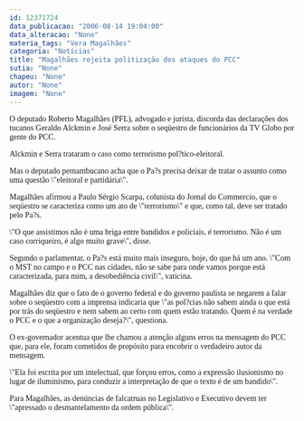 ```yaml
---
id: 12371724
data_publicacao: "2006-08-14 19:04:00"
data_alteracao: "None"
materia_tags: "Vera Magalhães"
categoria: "Notícias"
title: "Magalhães rejeita politização dos ataques do PCC"
sutia: "None"
chapeu: "None"
autor: "None"
imagem: "None"
---
```

<p><P><FONT face=\"Courier New\"><FONT face=Verdana>O deputado Roberto Magalhães (PFL), advogado e jurista, discorda das declarações dos tucanos Geraldo Alckmin e José Serra sobre o seqüestro de funcionários da TV Globo por gente do PCC.</FONT></P></p>
<p><P><FONT face=Verdana>Alckmin e Serra trataram o caso como terrorismo pol?tico-eleitoral. </FONT></P></p>
<p><P><FONT face=Verdana>Mas o deputado pernambucano acha que o Pa?s precisa deixar de tratar o assunto como uma questão \"eleitoral e partidária\".</FONT></P></p>
<p><P><FONT face=Verdana>Magalhães afirmou a Paulo Sérgio Scarpa, colunista do Jornal do Commercio, que o seqüestro se caracteriza como um ato de \"terrorismo\" e que, como tal, deve ser tratado pelo Pa?s. </FONT></P></p>
<p><P><FONT face=Verdana>\"O que assistimos não é uma briga entre bandidos e policiais, é terrorismo. Não é um caso corriqueiro, é algo muito grave\", disse. </FONT></P></p>
<p><P><FONT face=Verdana>Segundo o parlamentar, o Pa?s está muito mais inseguro, hoje, do que há um ano. \"Com o MST no campo e o PCC nas cidades, não se sabe para onde vamos porque está caracterizada, para mim, a desobediência civil\", vaticina. </FONT></P></p>
<p><P><FONT face=Verdana>Magalhães diz que o fato de o governo federal e do governo paulista se negarem a falar sobre o seqüestro com a imprensa indicaria que \"as pol?cias não sabem ainda o que está por trás do seqüestro e nem sabem ao certo com quem estão tratando. Quem é na verdade o PCC e o que a organização deseja?\", questiona. </FONT></P></p>
<p><P><FONT face=Verdana>O ex-governador acentua que lhe chamou a atenção alguns erros na mensagem do PCC que, para ele, foram cometidos de propósito para encobrir o verdadeiro autor da mensagem. </FONT></P></p>
<p><P><FONT face=Verdana>\"Ela foi escrita por um intelectual, que forçou erros, como a expressão ilusionismo no lugar de iluminismo, para conduzir a interpretação de que o texto é de um bandido\". </FONT></P></p>
<p><P><FONT face=Verdana>Para Magalhães, as denúncias de falcatruas no Legislativo e Executivo devem ter \"apressado o desmantelamento da ordem pública\".</FONT></P></FONT> </p>
